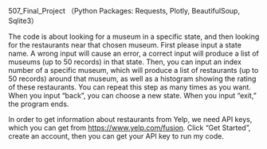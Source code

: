 507_Final_Project
（Python Packages: Requests, Plotly, BeautifulSoup, Sqlite3）

The code is about looking for a museum in a specific state, and then looking for the restaurants near that chosen museum. 
First please input a state name. A wrong input will cause an error, a correct input will produce a list of museums (up to 50 records) in that state. 
Then, you can input an index number of a specific museum, which will produce a list of restaurants (up to 50 records) around that museum, as well as a histogram showing the rating of these restaurants. You can repeat this step as many times as you want.
When you input “back”, you can choose a new state. When you input “exit,” the program ends.

In order to get information about restaurants from Yelp, we need API keys, which you can get from https://www.yelp.com/fusion. Click “Get Started”, create an account, then you can get your API key to run my code.
